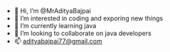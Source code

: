 - 👋 Hi, I’m @MrAdityaBajpai
- 👀 I’m interested in coding and exporing new things
- 🌱 I’m currently learning java 
- 💞️ I’m looking to collaborate on java developers
- 📫 adityabajpai77@gmail.com 

<!---
MrAdityaBajpai/MrAdityaBajpai is a ✨ special ✨ repository because its `README.md` (this file) appears on your GitHub profile.
You can click the Preview link to take a look at your changes.
--->
